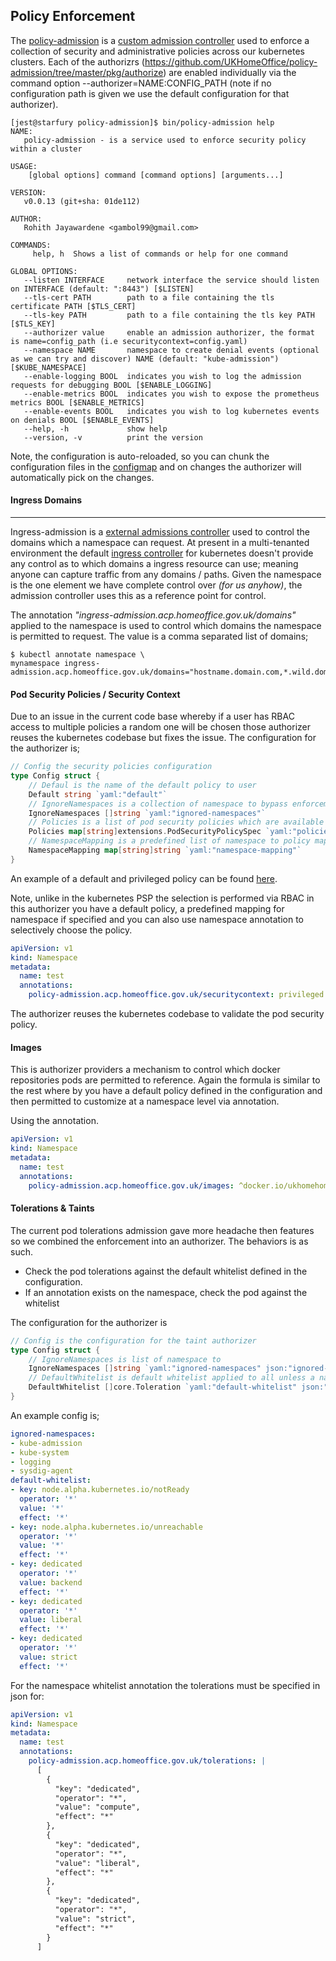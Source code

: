 ## **Policy Enforcement**

The [policy-admission](https://github.com/UKHomeOffice/policy-admission) is a [custom admission controller](https://kubernetes.io/docs/admin/extensible-admission-controllers/) used to enforce a collection of security and administrative policies across our kubernetes clusters. Each of the authorizrs (https://github.com/UKHomeOffice/policy-admission/tree/master/pkg/authorize) are enabled individually via the command option --authorizer=NAME:CONFIG_PATH (note if no configuration path is given we use the default configuration for that authorizer).

```shell
[jest@starfury policy-admission]$ bin/policy-admission help
NAME:
   policy-admission - is a service used to enforce security policy within a cluster

USAGE:
    [global options] command [command options] [arguments...]

VERSION:
   v0.0.13 (git+sha: 01de112)

AUTHOR:
   Rohith Jayawardene <gambol99@gmail.com>

COMMANDS:
     help, h  Shows a list of commands or help for one command

GLOBAL OPTIONS:
   --listen INTERFACE     network interface the service should listen on INTERFACE (default: ":8443") [$LISTEN]
   --tls-cert PATH        path to a file containing the tls certificate PATH [$TLS_CERT]
   --tls-key PATH         path to a file containing the tls key PATH [$TLS_KEY]
   --authorizer value     enable an admission authorizer, the format is name=config_path (i.e securitycontext=config.yaml)
   --namespace NAME       namespace to create denial events (optional as we can try and discover) NAME (default: "kube-admission") [$KUBE_NAMESPACE]
   --enable-logging BOOL  indicates you wish to log the admission requests for debugging BOOL [$ENABLE_LOGGING]
   --enable-metrics BOOL  indicates you wish to expose the prometheus metrics BOOL [$ENABLE_METRICS]
   --enable-events BOOL   indicates you wish to log kubernetes events on denials BOOL [$ENABLE_EVENTS]
   --help, -h             show help
   --version, -v          print the version
```

Note, the configuration is auto-reloaded, so you can chunk the configuration files in the [configmap](https://kubernetes.io/docs/tasks/configure-pod-container/configmap/) and on changes the authorizer will automatically pick on the changes.

#### **Ingress Domains**

-----------
Ingress-admission is a [external admissions controller](https://kubernetes.io/docs/admin/extensible-admission-controllers/) used to control the domains which a namespace can request. At present in a multi-tenanted environment the default [ingress controller](https://github.com/kubernetes/ingress) for kubernetes doesn't provide any control as to which domains a ingress resource can use; meaning anyone can capture traffic from any domains / paths. Given the namespace is the one element we have complete control over *(for us anyhow)*, the admission controller uses this as a reference point for control.

The annotation *"ingress-admission.acp.homeoffice.gov.uk/domains"* applied to the namespace is used to control which domains the namespace is permitted to request. The value is a comma separated list of domains;

```shell
$ kubectl annotate namespace \
mynamespace ingress-admission.acp.homeoffice.gov.uk/domains="hostname.domain.com,*.wild.domain.com"
```

#### **Pod Security Policies / Security Context**

Due to an issue in the current code base whereby if a user has RBAC access to multiple policies a random one will be chosen those authorizer reuses the kubernetes codebase but fixes the issue. The configuration for the authorizer is;

```go
// Config the security policies configuration
type Config struct {
	// Defaul is the name of the default policy to user
	Default string `yaml:"default"`
	// IgnoreNamespaces is a collection of namespace to bypass enforcement
	IgnoreNamespaces []string `yaml:"ignored-namespaces"`
	// Policies is a list of pod security policies which are available
	Policies map[string]extensions.PodSecurityPolicySpec `yaml:"policies"`
	// NamespaceMapping is a predefined list of namespace to policy mapping
	NamespaceMapping map[string]string `yaml:"namespace-mapping"`
}
```

An example of a default and privileged policy can be found [here](https://github.com/UKHomeOffice/policy-admission/blob/master/pkg/authorize/securitycontext/config_test.yml).

Note, unlike in the kubernetes PSP the selection is performed via RBAC in this authorizer you have a default policy, a predefined mapping for namespace if specified and you can also use namespace annotation to selectively choose the policy.

```YAML
apiVersion: v1
kind: Namespace
metadata:
  name: test
  annotations:
    policy-admission.acp.homeoffice.gov.uk/securitycontext: privileged
```

The authorizer reuses the kubernetes codebase to validate the pod security policy.

#### **Images**

This is authorizer providers a mechanism to control which docker repositories pods are permitted to reference. Again the formula is similar to the rest where by you have a default policy defined in the configuration and then permitted to customize at a namespace level via annotation.


Using the annotation.

```YAML
apiVersion: v1
kind: Namespace
metadata:
  name: test
  annotations:
    policy-admission.acp.homeoffice.gov.uk/images: ^docker.io/ukhomehomeoffice/.*$, quay.io/ukhomehomeoffice/.*$
```

#### **Tolerations & Taints**

The current pod tolerations admission gave more headache then features so we combined the enforcement into an authorizer. The behaviors is as such.

* Check the pod tolerations against the default whitelist defined in the configuration.
* If an annotation exists on the namespace, check the pod against the whitelist

The configuration for the authorizer is

```go
// Config is the configuration for the taint authorizer
type Config struct {
	// IgnoreNamespaces is list of namespace to
	IgnoreNamespaces []string `yaml:"ignored-namespaces" json:"ignored-namespaces"`
	// DefaultWhitelist is default whitelist applied to all unless a namespace has one
	DefaultWhitelist []core.Toleration `yaml:"default-whitelist" json:"default-whitelist"`
}
```

An example config is;

```YAML
ignored-namespaces:
- kube-admission
- kube-system
- logging
- sysdig-agent
default-whitelist:
- key: node.alpha.kubernetes.io/notReady
  operator: '*'
  value: '*'
  effect: '*'
- key: node.alpha.kubernetes.io/unreachable
  operator: '*'
  value: '*'
  effect: '*'
- key: dedicated
  operator: '*'
  value: backend
  effect: '*'
- key: dedicated
  operator: '*'
  value: liberal
  effect: '*'
- key: dedicated
  operator: '*'
  value: strict
  effect: '*'
```

For the namespace whitelist annotation the tolerations must be specified in json for:

```YAML
apiVersion: v1
kind: Namespace
metadata:
  name: test
  annotations:
    policy-admission.acp.homeoffice.gov.uk/tolerations: |
      [
        {
          "key": "dedicated",
          "operator": "*",
          "value": "compute",
          "effect": "*"
        },
        {
          "key": "dedicated",
          "operator": "*",
          "value": "liberal",
          "effect": "*"
        },
        {
          "key": "dedicated",
          "operator": "*",
          "value": "strict",
          "effect": "*"
        }
      ]
```
